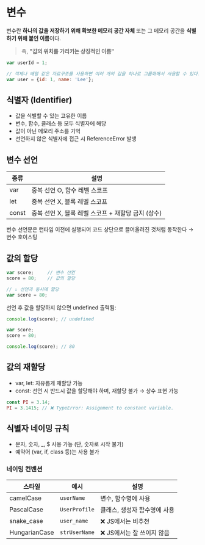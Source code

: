 # 변수

변수란 **하나의 값을 저장하기 위해 확보한 메모리 공간 자체** 또는 그 메모리 공간을 **식별하기 위해 붙인 이름**이다.

> 즉, **"값의 위치를 가리키는 상징적인 이름"**

```jsx
var userId = 1;

// 객체나 배열 같은 자료구조를 사용하면 여러 개의 값을 하나로 그룹화해서 사용할 수 있다.
var user = {id: 1, name: 'Lee'};
```

## 식별자 (Identifier)
- 값을 식별할 수 있는 고유한 이름
- 변수, 함수, 클래스 등 모두 식별자에 해당
- 값이 아닌 메모리 주소를 기억
- 선언하지 않은 식별자에 접근 시 ReferenceError 발생

## 변수 선언
| 종류 | 설명 |
|-----|-------|
|var|중복 선언 O, 함수 레벨 스코프|
|let|중복 선언 X, 블록 레벨 스코프|
|const|중복 선언 X, 블록 레벨 스코프 + 재할당 금지 (상수)|

변수 선언문은 런타임 이전에 실행되어 코드 상단으로 끌어올려진 것처럼 동작한다 → 변수 호이스팅

## 값의 할당
```jsx
var score;     // 변수 선언
score = 80;    // 값의 할당

// ↓ 선언과 동시에 할당
var score = 80;
```
선언 후 값을 할당하지 않으면 undefined 출력됨:

```jsx
console.log(score); // undefined

var score;
score = 80;

console.log(score); // 80
```

## 값의 재할당
- var, let: 자유롭게 재할당 가능
- const: 선언 시 반드시 값을 할당해야 하며, 재할당 불가 → 상수 표현 가능

```jsx
const PI = 3.14;
PI = 3.1415; // ❌ TypeError: Assignment to constant variable.
```

## 식별자 네이밍 규칙
- 문자, 숫자, _, $ 사용 가능 (단, 숫자로 시작 불가)
- 예약어 (var, if, class 등)는 사용 불가

### 네이밍 컨벤션
| 스타일 | 예시 | 설명|
|-----|-------|----|
|camelCase|`userName`| 변수, 함수명에 사용|
|PascalCase|`UserProfile`|클래스, 생성자 함수명에 사용|
|snake_case|`user_name`|❌ JS에서는 비추천|
|HungarianCase|`strUserName`|❌ JS에서는 잘 쓰이지 않음|
